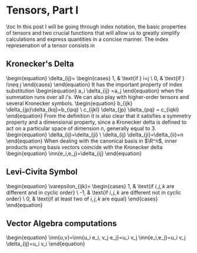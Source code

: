 # Tensors, Part I
\toc
In this post I will be going through index notation, the basic
properties of tensors and two crucial functions that will allow
us to greatly simplify calculations and express quantities in a
concise manner. The index represenation of a tensor consists
in
## Kronecker's Delta
\begin{equation}
\delta_{ij}=
\begin{cases}
    1, & \text{if } i=j \\
    0, & \text{if } i\neq j
\end{cases}
\end{equation}
It has the important property of index substitution
\begin{equation}
a_i \delta_{ij} =a_j
\end{equation}
when the summation runs over all $i$'s. We can also play with
higher-order tensors and several Kronecker symbols.
\begin{equation}
b_{ijk} \delta_{jp}\delta_{kq}=b_{ipq} \\
c_{ijkl} \delta_{jp} \delta_{pq} = c_{iqkl}
\end{equation}
From the definition it is also clear that it satisfies a
symmetry property and a dimensional property, since a
Kronecker delta is defined to act on a particular space
of dimension $n$, generally equal to $3$.
\begin{equation}
\delta_{ij}=\delta_{ji} \\
\delta_{ij} \delta_{ji}=\delta_{ii}=n
\end{equation}
When dealing with the canonical basis in $\R^n$, inner products among
basis vectors coincide with the Kronecker delta
\begin{equation}
\inn{e_i,e_j}=\delta_{ij}
\end{equation}
## Levi-Civita Symbol
\begin{equation}
\varepsilon_{ijk}=
\begin{cases}
1, & \text{if $i,j,k$ are different and in cyclic order} \\
-1, & \text{if $i,j,k$ are different not in cyclic order} \\
0, & \text{if at least two of $i,j,k$ are equal}
\end{cases}
\end{equation}
## Vector Algebra computations
\begin{equation}
\inn{u,v}=\inn{u_i e_i, v_j e_j}=u_i v_j \inn{e_i,e_j}=u_i v_j \delta_{ij}=u_i v_i
\end{equation}
